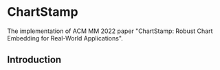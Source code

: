 # ChartStamp
The implementation of ACM MM 2022 paper "ChartStamp: Robust Chart Embedding for Real-World Applications".

## Introduction
